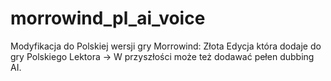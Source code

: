 # morrowind_pl_ai_voice
Modyfikacja do Polskiej wersji gry Morrowind: Złota Edycja która dodaje do gry Polskiego Lektora -> W przyszłości może też dodawać pełen dubbing AI. 

